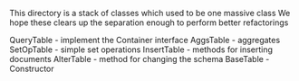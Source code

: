 

This directory is a stack of classes which used to be one massive class
We hope these clears up the separation enough to perform better refactorings

QueryTable - implement the Container interface
AggsTable - aggregates
SetOpTable - simple set operations
InsertTable - methods for inserting documents
AlterTable - method for changing the schema 
BaseTable - Constructor


